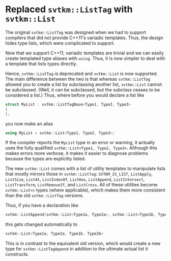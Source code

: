# Replaced `svtkm::ListTag` with `svtkm::List`

The original `svtkm::ListTag` was designed when we had to support compilers
that did not provide C++11's variadic templates. Thus, the design hides
type lists, which were complicated to support.

Now that we support C++11, variadic templates are trivial and we can easily
create templated type aliases with `using`. Thus, it is now simpler to deal
with a template that lists types directly.

Hence, `svtkm::ListTag` is deprecated and `svtkm::List` is now supported. The
main difference between the two is that whereas `svtkm::ListTag` allowed you
to create a list by subclassing another list, `svtkm::List` cannot be
subclassed. (Well, it can be subclassed, but the subclass ceases to be
considered a list.) Thus, where before you would declare a list like

``` cpp
struct MyList : svtkm::ListTagBase<Type1, Type2, Type3>
{
};
```

you now make an alias

``` cpp
using MyList = svtkm::List<Type1, Type2, Type3>;
```

If the compiler reports the `MyList` type in an error or warning, it
actually uses the fully qualified `svtkm::List<Type1, Type2, Type3>`.
Although this makes errors more verbose, it makes it easier to diagnose
problems because the types are explicitly listed.

The new `svtkm::List` comes with a list of utility templates to manipulate
lists that mostly mirrors those in `svtkm::ListTag`: `SVTKM_IS_LIST`,
`ListApply`, `ListSize`, `ListAt`, `ListIndexOf`, `ListHas`, `ListAppend`,
`ListIntersect`, `ListTransform`, `ListRemoveIf`, and `ListCross`. All of
these utilities become `svtkm::List<>` types (where applicable), which makes
them more consistent than the old `svtkm::ListTag` versions.

Thus, if you have a declaration like

``` cpp
svtkm::ListAppend(svtkm::List<Type1a, Type2a>, svtkm::List<Type1b, Type2b>>
```

this gets changed automatically to

``` cpp
svtkm::List<Type1a, Type2a, Type1b, Type2b>
```

This is in contrast to the equivalent old version, which would create a new
type for `svtkm::ListTagAppend` in addition to the ultimate actual list it
constructs.
